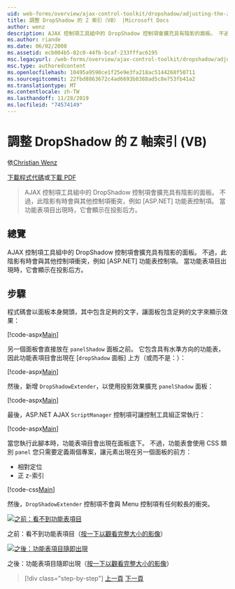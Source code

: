 ```yaml
---
uid: web-forms/overview/ajax-control-toolkit/dropshadow/adjusting-the-z-index-of-a-dropshadow-vb
title: 調整 DropShadow 的 Z 索引（VB） |Microsoft Docs
author: wenz
description: AJAX 控制項工具組中的 DropShadow 控制項會擴充具有陰影的面板。 不過，此陰影有時會與其他控制項衝突，(.。。
ms.author: riande
ms.date: 06/02/2008
ms.assetid: ecb004b5-82c0-44fb-bcaf-233fffac6195
msc.legacyurl: /web-forms/overview/ajax-control-toolkit/dropshadow/adjusting-the-z-index-of-a-dropshadow-vb
msc.type: authoredcontent
ms.openlocfilehash: 10495a9590ce1f25e9e3fa218ac5144268f50711
ms.sourcegitcommit: 22fbd8863672c4ad6693b8388ad5c8e753fb41a2
ms.translationtype: MT
ms.contentlocale: zh-TW
ms.lasthandoff: 11/28/2019
ms.locfileid: "74574149"
---
```

# <a name="adjusting-the-z-index-of-a-dropshadow-vb"></a>調整 DropShadow 的 Z 軸索引 (VB)

依[Christian Wenz](https://github.com/wenz)

[下載程式代碼](https://download.microsoft.com/download/5/1/6/51652a81-500b-4f6b-88d3-617103e7941e/DropShadow1.vb.zip)或[下載 PDF](https://download.microsoft.com/download/b/6/a/b6ae89ee-df69-4c87-9bfb-ad1eb2b23373/dropshadow1VB.pdf)

> AJAX 控制項工具組中的 DropShadow 控制項會擴充具有陰影的面板。 不過，此陰影有時會與其他控制項衝突，例如 [ASP.NET] 功能表控制項。 當功能表項目出現時，它會顯示在投影后方。

## <a name="overview"></a>總覽

AJAX 控制項工具組中的 DropShadow 控制項會擴充具有陰影的面板。 不過，此陰影有時會與其他控制項衝突，例如 [ASP.NET] 功能表控制項。 當功能表項目出現時，它會顯示在投影后方。

## <a name="steps"></a>步驟

程式碼會以面板本身開頭，其中包含足夠的文字，讓面板包含足夠的文字來顯示效果：

[!code-aspx[Main](adjusting-the-z-index-of-a-dropshadow-vb/samples/sample1.aspx)]

另一個面板會直接放在 `panelShadow` 面板之前。 它包含具有水準方向的功能表，因此功能表項目會出現在 [`dropShadow` 面板] 上方（或而不是：）：

[!code-aspx[Main](adjusting-the-z-index-of-a-dropshadow-vb/samples/sample2.aspx)]

然後，新增 `DropShadowExtender`，以使用投影效果擴充 `panelShadow` 面板：

[!code-aspx[Main](adjusting-the-z-index-of-a-dropshadow-vb/samples/sample3.aspx)]

最後，ASP.NET AJAX `ScriptManager` 控制項可讓控制工具組正常執行：

[!code-aspx[Main](adjusting-the-z-index-of-a-dropshadow-vb/samples/sample4.aspx)]

當您執行此腳本時，功能表項目會出現在面板底下。 不過，功能表會使用 CSS 類別 `panel` 您只需要定義兩個專案，讓元素出現在另一個面板的前方：

- 相對定位
- 正 z-索引

[!code-css[Main](adjusting-the-z-index-of-a-dropshadow-vb/samples/sample5.css)]

然後，`DropShadowExtender` 控制項不會與 Menu 控制項有任何較長的衝突。

[![之前：看不到功能表項目](adjusting-the-z-index-of-a-dropshadow-vb/_static/image2.png)](adjusting-the-z-index-of-a-dropshadow-vb/_static/image1.png)

之前：看不到功能表項目（[按一下以觀看完整大小的影像](adjusting-the-z-index-of-a-dropshadow-vb/_static/image3.png)）

[![之後：功能表項目隨即出現](adjusting-the-z-index-of-a-dropshadow-vb/_static/image5.png)](adjusting-the-z-index-of-a-dropshadow-vb/_static/image4.png)

之後：功能表項目隨即出現（[按一下以觀看完整大小的影像](adjusting-the-z-index-of-a-dropshadow-vb/_static/image6.png)）

> [!div class="step-by-step"]
> [上一頁](manipulating-dropshadow-properties-from-client-code-cs.md)
> [下一頁](manipulating-dropshadow-properties-from-client-code-vb.md)
